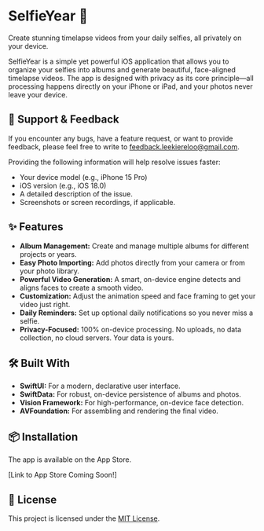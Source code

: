 # SelfieYear 🤳

Create stunning timelapse videos from your daily selfies, all privately on your device.

SelfieYear is a simple yet powerful iOS application that allows you to organize your selfies into albums and generate beautiful, face-aligned timelapse videos. The app is designed with privacy as its core principle—all processing happens directly on your iPhone or iPad, and your photos never leave your device.

## 💬 Support & Feedback

If you encounter any bugs, have a feature request, or want to provide feedback, please feel free to write to [feedback.leekiereloo@gmail.com](mailto:feedback.leekiereloo@gmail.com).

Providing the following information will help resolve issues faster:

-   Your device model (e.g., iPhone 15 Pro)
-   iOS version (e.g., iOS 18.0)
-   A detailed description of the issue.
-   Screenshots or screen recordings, if applicable.

## ✨ Features

-   **Album Management:** Create and manage multiple albums for different projects or years.
-   **Easy Photo Importing:** Add photos directly from your camera or from your photo library.
-   **Powerful Video Generation:** A smart, on-device engine detects and aligns faces to create a smooth video.
-   **Customization:** Adjust the animation speed and face framing to get your video just right.
-   **Daily Reminders:** Set up optional daily notifications so you never miss a selfie.
-   **Privacy-Focused:** 100% on-device processing. No uploads, no data collection, no cloud servers. Your data is yours.

## 🛠️ Built With

-   **SwiftUI:** For a modern, declarative user interface.
-   **SwiftData:** For robust, on-device persistence of albums and photos.
-   **Vision Framework:** For high-performance, on-device face detection.
-   **AVFoundation:** For assembling and rendering the final video.

## 📦 Installation

The app is available on the App Store.

[Link to App Store Coming Soon!]

## 📄 License

This project is licensed under the [MIT License](LICENSE).
